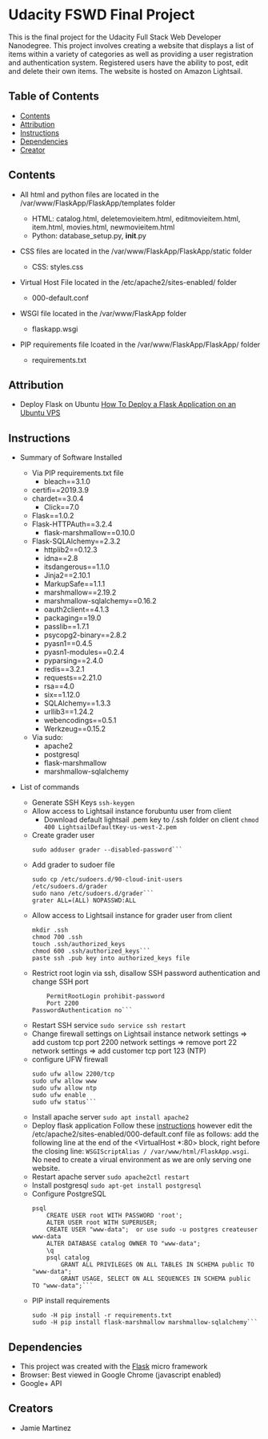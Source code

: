 # Udacity FSWD Final Project

This is the final project for the Udacity Full Stack Web Developer Nanodegree.  This project involves creating a website that displays a list of items within a variety of categories as well as providing a user registration and authentication system.  Registered users have the ability to post, edit and delete their own items.  The website is hosted on Amazon Lightsail.

## Table of Contents

* [Contents](#contents)
* [Attribution](#attribution)
* [Instructions](#instructions)
* [Dependencies](#dependencies)
* [Creator](#creators)

## Contents

*  All html and python files are located in the /var/www/FlaskApp/FlaskApp/templates folder
    - HTML: catalog.html, deletemovieitem.html, editmovieitem.html, item.html, movies.html, newmovieitem.html
    - Python: database_setup.py, __init__.py

*  CSS files are located in the /var/www/FlaskApp/FlaskApp/static folder
    - CSS: styles.css

*  Virtual Host File located in the /etc/apache2/sites-enabled/ folder
    - 000-default.conf

*  WSGI file located in the /var/www/FlaskApp folder
    - flaskapp.wsgi

* PIP requirements file lcoated in the /var/www/FlaskApp/FlaskApp/ folder
    - requirements.txt

## Attribution

*  Deploy Flask on Ubuntu [How To Deploy a Flask Application on an Ubuntu VPS](https://www.digitalocean.com/community/tutorials/how-to-deploy-a-flask-application-on-an-ubuntu-vps)

## Instructions

* Summary of Software Installed
    - Via PIP requirements.txt file
        * bleach==3.1.0 
	* certifi==2019.3.9 
	* chardet==3.0.4
        * Click==7.0 
	* Flask==1.0.2 
	* Flask-HTTPAuth==3.2.4
        * flask-marshmallow==0.10.0 
	* Flask-SQLAlchemy==2.3.2
        * httplib2==0.12.3
        * idna==2.8
        * itsdangerous==1.1.0
        * Jinja2==2.10.1
        * MarkupSafe==1.1.1
        * marshmallow==2.19.2
        * marshmallow-sqlalchemy==0.16.2
        * oauth2client==4.1.3
        * packaging==19.0
        * passlib==1.7.1
        * psycopg2-binary==2.8.2
        * pyasn1==0.4.5
        * pyasn1-modules==0.2.4
        * pyparsing==2.4.0
        * redis==3.2.1
        * requests==2.21.0
        * rsa==4.0
        * six==1.12.0
        * SQLAlchemy==1.3.3
        * urllib3==1.24.2
        * webencodings==0.5.1
        * Werkzeug==0.15.2

    - Via sudo:
        * apache2
        * postgresql
        * flask-marshmallow
        * marshmallow-sqlalchemy

* List of commands
    - Generate SSH Keys
        ```ssh-keygen```
    - Allow access to Lightsail instance forubuntu user from client
        * Download default lightsail .pem key to /.ssh folder on client
        ```chmod 400 LightsailDefaultKey-us-west-2.pem```
    - Create grader user
        ```ssh -i "LightsailDefaultKey-us-west-2.pem" ubuntu@34.222.40.24
        sudo adduser grader --disabled-password```
    - Add grader to sudoer file
        ```sudo ls /etc/sudoers.d
        sudo cp /etc/sudoers.d/90-cloud-init-users /etc/sudoers.d/grader
        sudo nano /etc/sudoers.d/grader```
	    grater ALL=(ALL) NOPASSWD:ALL
    - Allow access to Lightsail instance for grader user from client
        ```sudo su - grader
        mkdir .ssh
        chmod 700 .ssh
        touch .ssh/authorized_keys
        chmod 600 .ssh/authorized_keys```
        paste ssh .pub key into authorized_keys file
    - Restrict root login via ssh, disallow SSH password authentication and change SSH port
        ```sudo nano /etc/ssh/sshd_config
            PermitRootLogin prohibit-password
            Port 2200
	    PasswordAuthentication no```
    - Restart SSH service
        ```sudo service ssh restart```
    - Change firewall settings on Lightsail instance
        network settings => add custom tcp port 2200 
        network settings => remove port 22
        network settings => add customer tcp port 123 (NTP)
    - configure UFW firewall
        ```ssh -i "grader" grader@34.222.40.24 -p 2200
        sudo ufw allow 2200/tcp
        sudo ufw allow www
        sudo ufw allow ntp
        sudo ufw enable
        sudo ufw status```
    - Install apache server
        ```sudo apt install apache2```
    - Deploy flask application
        Follow these [instructions](https://www.digitalocean.com/community/tutorials/how-to-deploy-a-flask-application-on-an-ubuntu-vps) however edit the /etc/apache2/sites-enabled/000-default.conf file as follows:  add the following line at the end of the <VirtualHost *:80> block, right before the closing </VirtualHost> line: ```WSGIScriptAlias / /var/www/html/FlaskApp.wsgi```. No need to create a virual environment as we are only serving one website.
    - Restart apache server
        ```sudo apache2ctl restart```
    - Install postgresql
        ```sudo apt-get install postgresql```
    - Configure PostgreSQL
        ```sudo -i -u postgres
        psql
            CREATE USER root WITH PASSWORD 'root';
            ALTER USER root WITH SUPERUSER;
            CREATE USER "www-data";  or use sudo -u postgres createuser www-data
            ALTER DATABASE catalog OWNER TO "www-data";
            \q
            psql catalog
                GRANT ALL PRIVILEGES ON ALL TABLES IN SCHEMA public TO "www-data";
                GRANT USAGE, SELECT ON ALL SEQUENCES IN SCHEMA public TO "www-data";```
    - PIP install requirements
        ```cd /var/www/FlaskApp/FlaskApp
        sudo -H pip install -r requirements.txt
        sudo -H pip install flask-marshmallow marshmallow-sqlalchemy```

## Dependencies

* This project was created with the [Flask](http://flask.pocoo.org/) micro framework 
* Browser: Best viewed in Google Chrome (javascript enabled)
* Google+ API

## Creators

* Jamie Martinez
